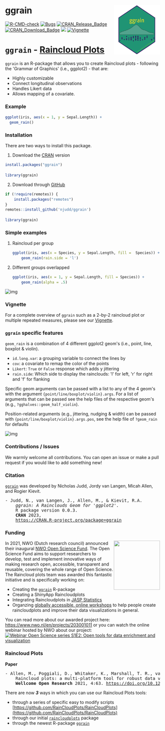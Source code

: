 # ggrain <img src="https://github.com/jorvlan/open-visualizations/blob/master/R/package_figures/Rplot03.png" width="150" height="160" align="right"/>

[![R-CMD-check](https://github.com/njudd/ggrain/actions/workflows/R-CMD-check.yaml/badge.svg)](https://github.com/njudd/ggrain/actions/workflows/R-CMD-check.yaml)
[![Bugs](https://img.shields.io/github/issues/njudd/ggrain/bug?label=Bugs&logo=github&logoColor=%23FFF&color=brightgreen)](https://github.com/njudd/ggrain/issues?q=is%3Aopen+is%3Aissue)
[![CRAN_Release_Badge](http://www.r-pkg.org/badges/version-ago/ggrain)](https://CRAN.R-project.org/package=ggrain)
[![CRAN_Download_Badge](http://cranlogs.r-pkg.org/badges/grand-total/ggrain)](https://CRAN.R-project.org/package=ggrain)
[![](http://cranlogs.r-pkg.org/badges/ggrain)](https://cran.r-project.org/package=ggrain)
[![Vignette](https://img.shields.io/badge/Vignette-ggrain-orange.svg?colorB=E91E63)](https://www.njudd.com/raincloud-ggrain/)
<!---[![License: ]()](https://github.com/njudd/ggrain/LICENSE)--->

# `ggrain` - [Raincloud Plots](https://wellcomeopenresearch.org/articles/4-63/v2)

`ggrain` is an R-package that allows you to create Raincloud plots - following the 'Grammar of Graphics' (i.e., ggplot2) - that are: 

- Highly customizable
- Connect longitudinal observations
- Handles Likert data
- Allows mapping of a covariate.
	
### Example 

```r
ggplot(iris, aes(x = 1, y = Sepal.Length)) +
  geom_rain()
```

### Installation 

There are two ways to install this package.

1. Download the [CRAN](https://CRAN.R-project.org/package=ggrain) version  
```r
install.packages("ggrain")

library(ggrain)
```

2. Download through [GitHub](https://github.com/njudd/ggrain)
```r
if (!require(remotes)) {
    install.packages("remotes")
}
remotes::install_github('njudd/ggrain')

library(ggrain)
```

###  Simple examples

1.  Raincloud per group

	```r
	ggplot(iris, aes(x = Species, y = Sepal.Length, fill = 	Species)) +
		geom_rain(rain.side = 'l')
	```

2.  Different groups overlapped

	```r
	ggplot(iris, aes(x = 1, y = Sepal.Length, fill = Species)) +
		geom_rain(alpha = .5)
	```


![img](https://raw.githubusercontent.com/njudd/ggrain/main/inst/git_pics/basic_rain.png)

### Vignette
For a complete overview of `ggrain` such as a 2-by-2 raincloud plot or multiple repeated measures, please see our [Vignette](https://www.njudd.com/raincloud-ggrain/).

### `ggrain` specific features

`geom_rain` is a combination of 4 different ggplot2 geom's (i.e., point, line, boxplot & violin).

- `id.long.var`: a grouping variable to connect the lines by
- `cov`: a covariate to remap the color of the points
- `Likert`: `True` or `False` response which adds y jittering
- `rain.side`: Which side to display the rainclouds: 'l' for left, 'r' for right and 'f' for flanking

Specific geom arguments can be passed with a list to any of the 4 geom's with the argument `{point/line/boxplot/violin}.args`. For a list of arguments that can be passed see the help files of the respective geom's (e.g., `?gghalves::geom_half_violin`).

Position-related arguments (e.g., jittering, nudging & width) can be passed with `{point/line/boxplot/violin}.args.pos`, see the help file of `?geom_rain` for defaults

![img](https://raw.githubusercontent.com/njudd/ggrain/main/inst/git_pics/time_group_cov_vin.png)

### Contributions / Issues

We warmly welcome all contributions. 
You can open an issue or make a pull request if you would like to add something new!

### Citation

[`ggrain`](https://github.com/njudd/ggrain) was developed by Nicholas Judd, Jordy van Langen, Micah Allen, and Rogier Kievit. 

<pre>
- Judd, N., van Langen, J., Allen, M., & Kievit, R.A.
    <i>ggrain: A Rainclouds Geom for 'ggplot2'.</i>
    R package version 0.0.3.
    <b>CRAN</b> 2023,
    <a href="https://CRAN.R-project.org/package=ggrain">https://CRAN.R-project.org/package=ggrain</a>
</pre>

### Funding
<img src="https://github.com/njudd/ggrain/blob/main/inst/git_pics/nwo_openscience.jpg" width="150" height="160" align="right"/>

In 2021, NWO (Dutch research council) announced their inaugural [NWO Open Science Fund](https://www.nwo.nl/en/researchprogrammes/open-science/open-science-fund). The Open Science Fund aims to support researchers to develop, test and implement innovative ways of making research open, accessible, transparent and reusable, covering the whole range of Open Science. The Raincloud plots team was awarded this fantastic initiative and is specifically working on:

- Creating the [`ggrain`](https://github.com/njudd/ggrain) R-package
- Creating a ShinyApp Raincloudplots
- Integrating Raincloudplots in [JASP Statistics](https://jasp-stats.org)
- Organzing [globally accessible, online workshops](https://github.com/jorvlan/raincloudplots-workshops) to help people create raincloudplots and improve their data visualizations in general.

You can read more about our awarded project here: https://www.nwo.nl/en/projects/203001011 or you can watch the online webinar hosted by NWO about our project: [![Webinar Open Science series S1E2: Open tools for data enrichment and visualization](https://github.com/njudd/ggrain/blob/main/inst/git_pics/raincloudplots_NWO_webinar.png)](https://youtu.be/Kvcyh_9KSbw?t=1910 "Webinar Open Science series S1E2: Open tools for data enrichment and visualization")


### Raincloud Plots 

**Paper**
<br>
<pre>
- Allen, M., Poggiali, D., Whitaker, K., Marshall, T. R., van Langen, J., & Kievit, R. A.
    Raincloud plots: a multi-platform tool for robust data visualization [version 2; peer review: 2 approved] 
    <b>Wellcome Open Research</b> 2021, 4:63. <a href="https://doi.org/10.12688/wellcomeopenres.15191.2">https://doi.org/10.12688/wellcomeopenres.15191.2</a>
</pre>

There are now ***3*** ways in which you can use our Raincloud Plots tools: 
- through a series of specific easy to modify scripts [https://github.com/RainCloudPlots/RainCloudPlots](https://github.com/RainCloudPlots/RainCloudPlots)
- through our initial [`raincloudplots`](https://github.com/jorvlan/raincloudplots) package
- through the newest R-package [`ggrain`](https://github.com/njudd/ggrain)
